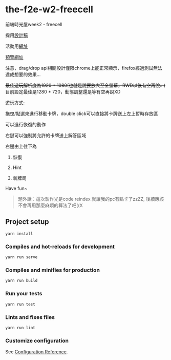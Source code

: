 # the-f2e-w2-freecell

前端時光屋week2 - freecell

採用[設計稿](https://xd.adobe.com/spec/68f4497b-792e-4c0d-5d04-a519e2981b7f-1ec5/grid)

活動用[網址](https://challenge.thef2e.com/user/323?schedule=2967#works-2967)

[預覽網址](https://tianyili.github.io/the-f2e-w2-freecell)


注意，drag/drop api相關設計僅限chrome上能正常顯示，firefox經過測試無法達成想要的效果...

<del>最佳遊玩解析度為1920 * 1080(也就是說要放大至全螢幕，RWD以後有空再說...)</del>
目前設定最佳是1280 * 720，動態調整還是等有空再說XD

遊玩方式:

拖曳/點選來進行移動卡牌，double click可以直接將卡牌送上左上暫時存放區

可以進行恢復的動作

右鍵可以強制將允許的卡牌送上解答區域

右邊由上往下為

1. 恢復

2. Hint

3. 新牌局

Have fun~

> 題外話：這次製作光是code reindex 就讓我的pc有點卡了zzZZ, 後續應該不會再用那麼麻煩的算法了吧((X

## Project setup
```
yarn install
```

### Compiles and hot-reloads for development
```
yarn run serve
```

### Compiles and minifies for production
```
yarn run build
```

### Run your tests
```
yarn run test
```

### Lints and fixes files
```
yarn run lint
```

### Customize configuration
See [Configuration Reference](https://cli.vuejs.org/config/).
